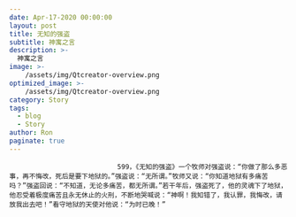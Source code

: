 ```yaml
---
date: Apr-17-2020 00:00:00
layout: post
title: 无知的强盗
subtitle: 神寓之言
description: >-
  神寓之言
image: >-
    /assets/img/Qtcreator-overview.png
optimized_image: >-
    /assets/img/Qtcreator-overview.png
category: Story
tags:
  - blog
  - Story
author: Ron
paginate: true
---
```


							　　599，《无知的强盗》一个牧师对强盗说：“你做了那么多恶事，再不悔改，死后是要下地狱的。”强盗说：“无所谓。”牧师又说：“你知道地狱有多痛苦吗？”强盗回说：“不知道，无论多痛苦，都无所谓。”若干年后，强盗死了，他的灵魂下了地狱，他忍受着极度痛苦且永无休止的火刑，不断地哭喊说：“神啊！我知错了，我认罪，我悔改，请放我出去吧！”看守地狱的天使对他说：“为时已晚！”
							
							
						